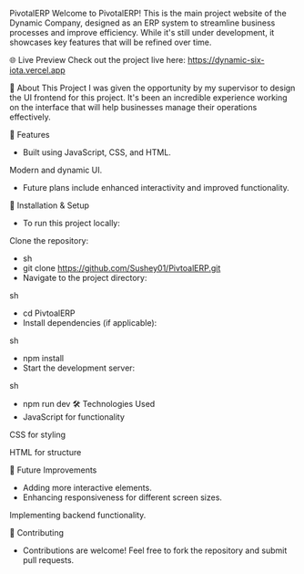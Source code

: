 PivotalERP
Welcome to PivotalERP! This is the main project website of the Dynamic Company, designed as an ERP system to streamline business processes and improve efficiency. While it's still under development, it showcases key features that will be refined over time.

🌐 Live Preview
Check out the project live here: https://dynamic-six-iota.vercel.app

📌 About This Project
I was given the opportunity by my supervisor to design the UI frontend for this project. It's been an incredible experience working on the interface that will help businesses manage their operations effectively.

📌 Features
 * Built using JavaScript, CSS, and HTML.

Modern and dynamic UI.

 * Future plans include enhanced interactivity and improved functionality.

🚀 Installation & Setup
 * To run this project locally:

Clone the repository:

 * sh
 * git clone https://github.com/Sushey01/PivtoalERP.git
 * Navigate to the project directory:

sh
 * cd PivtoalERP
 * Install dependencies (if applicable):

sh
 * npm install
 * Start the development server:

sh
 * npm run dev
🛠️ Technologies Used
 * JavaScript for functionality

CSS for styling

HTML for structure

📌 Future Improvements
 * Adding more interactive elements.
 * Enhancing responsiveness for different screen sizes.

Implementing backend functionality.

🤝 Contributing
 * Contributions are welcome! Feel free to fork the repository and submit pull requests.
